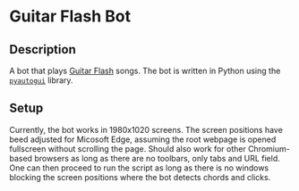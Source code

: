 # Guitar Flash Bot

## Description
A bot that plays [Guitar Flash](guitarflash.com) songs. The bot is written in Python using the [`pyautogui`](https://pyautogui.readthedocs.io/en/latest/) library.

## Setup
Currently, the bot works in 1980x1020 screens. The screen positions have beed adjusted for Micosoft Edge, assuming the root webpage is opened fullscreen without scrolling the page. Should also work for other Chromium-based browsers as long as there are no toolbars, only tabs and URL field. One can then proceed to run the script as long as there is no windows blocking the screen positions where the bot detects chords and clicks.
